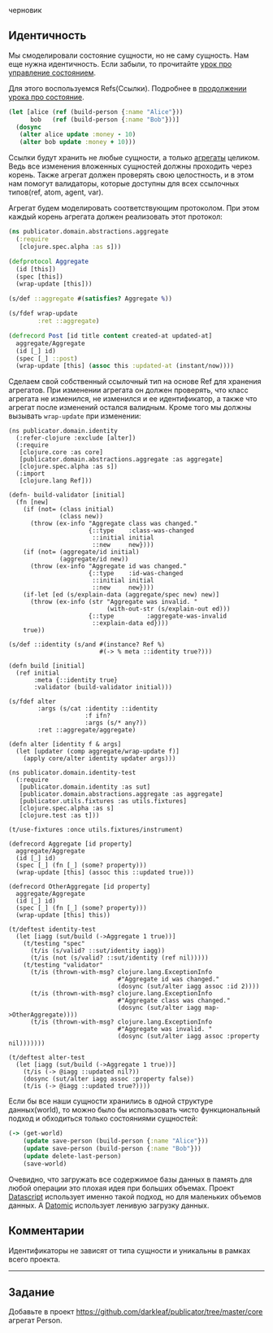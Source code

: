 черновик


## Идентичность

Мы смоделировали состояние сущности,
но не саму сущность. Нам еще нужна идентичность.
Если забыли, то прочитайте [урок про управление состоянием](/1-clojure/3-state-management.md).

Для этого воспользуемся Refs(Ссылки).
Подробнее в [продолжении урока про состояние](/1-clojure/3.1-other.md).

```clojure
(let [alice (ref (build-person {:name "Alice"}))
      bob   (ref (build-person {:name "Bob"}))]
  (dosync
   (alter alice update :money - 10)
   (alter bob update :money + 10)))
```

Ссылки будут хранить не любые сущности, а только [агрегаты](/2-design/3-ddd.md) целиком.
Ведь все изменения вложенных сущностей должны проходить через корень.
Также агрегат должен проверять свою целостность, и в этом нам помогут валидаторы,
которые доступны для всех ссылочных типов(ref, atom, agent, var).

Агрегат будем моделировать соответствующим протоколом.
При этом каждый корень агрегата должен реализовать этот протокол:

```clojure
(ns publicator.domain.abstractions.aggregate
  (:require
   [clojure.spec.alpha :as s]))

(defprotocol Aggregate
  (id [this])
  (spec [this])
  (wrap-update [this]))

(s/def ::aggregate #(satisfies? Aggregate %))

(s/fdef wrap-update
        :ret ::aggregate)
```

```clojure
(defrecord Post [id title content created-at updated-at]
  aggregate/Aggregate
  (id [_] id)
  (spec [_] ::post)
  (wrap-update [this] (assoc this :updated-at (instant/now))))
```


Сделаем свой собственный ссылочный тип на основе Ref для хранения агрегатов.
При изменении агрегата он должен проверять, что класс агрегата не изменился,
не изменился и ее идентификатор, а также что агрегат после изменений остался валидным.
Кроме того мы должны вызывать `wrap-update` при изменении:

```
(ns publicator.domain.identity
  (:refer-clojure :exclude [alter])
  (:require
   [clojure.core :as core]
   [publicator.domain.abstractions.aggregate :as aggregate]
   [clojure.spec.alpha :as s])
  (:import
   [clojure.lang Ref]))

(defn- build-validator [initial]
  (fn [new]
    (if (not= (class initial)
              (class new))
      (throw (ex-info "Aggregate class was changed."
                      {::type    :class-was-changed
                       ::initial initial
                       ::new     new})))
    (if (not= (aggregate/id initial)
              (aggregate/id new))
      (throw (ex-info "Aggregate id was changed."
                      {::type    :id-was-changed
                       ::initial initial
                       ::new     new})))
    (if-let [ed (s/explain-data (aggregate/spec new) new)]
      (throw (ex-info (str "Aggregate was invalid. "
                           (with-out-str (s/explain-out ed)))
                      {::type         :aggregate-was-invalid
                       ::explain-data ed})))
    true))

(s/def ::identity (s/and #(instance? Ref %)
                         #(-> % meta ::identity true?)))

(defn build [initial]
  (ref initial
       :meta {::identity true}
       :validator (build-validator initial)))

(s/fdef alter
        :args (s/cat :identity ::identity
                     :f ifn?
                     :args (s/* any?))
        :ret ::aggregate/aggregate)

(defn alter [identity f & args]
  (let [updater (comp aggregate/wrap-update f)]
    (apply core/alter identity updater args)))
```

```
(ns publicator.domain.identity-test
  (:require
   [publicator.domain.identity :as sut]
   [publicator.domain.abstractions.aggregate :as aggregate]
   [publicator.utils.fixtures :as utils.fixtures]
   [clojure.spec.alpha :as s]
   [clojure.test :as t]))

(t/use-fixtures :once utils.fixtures/instrument)

(defrecord Aggregate [id property]
  aggregate/Aggregate
  (id [_] id)
  (spec [_] (fn [_] (some? property)))
  (wrap-update [this] (assoc this ::updated true)))

(defrecord OtherAggregate [id property]
  aggregate/Aggregate
  (id [_] id)
  (spec [_] (fn [_] (some? property)))
  (wrap-update [this] this))

(t/deftest identity-test
  (let [iagg (sut/build (->Aggregate 1 true))]
    (t/testing "spec"
      (t/is (s/valid? ::sut/identity iagg))
      (t/is (not (s/valid? ::sut/identity (ref nil)))))
    (t/testing "validator"
      (t/is (thrown-with-msg? clojure.lang.ExceptionInfo
                              #"Aggregate id was changed."
                              (dosync (sut/alter iagg assoc :id 2))))
      (t/is (thrown-with-msg? clojure.lang.ExceptionInfo
                              #"Aggregate class was changed."
                              (dosync (sut/alter iagg map->OtherAggregate))))
      (t/is (thrown-with-msg? clojure.lang.ExceptionInfo
                              #"Aggregate was invalid. "
                              (dosync (sut/alter iagg assoc :property nil)))))))

(t/deftest alter-test
  (let [iagg (sut/build (->Aggregate 1 true))]
    (t/is (-> @iagg ::updated nil?))
    (dosync (sut/alter iagg assoc :property false))
    (t/is (-> @iagg ::updated true?))))
```

Если бы все наши сущности хранились в одной структуре данных(world),
то можно было бы использовать чисто функциональный подход и
обходиться только состояниями сущностей:

```clojure
(-> (get-world)
    (update save-person (build-person {:name "Alice"}))
    (update save-person (build-person {:name "Bob"}))
    (update delete-last-person)
    (save-world)
```

Очевидно, что загружать все содержимое базы данных в память для любой операции это плохая идея
при больших объемах. Проект [Datascript](https://github.com/tonsky/datascript) использует
именно такой подход, но для маленьких объемов данных.
А [Datomic](https://www.datomic.com/) использует ленивую загрузку данных.



## Комментарии

Идентификаторы не зависят от типа сущности и уникальны в рамках всего проекта.

***

## Задание

Добавьте в проект https://github.com/darkleaf/publicator/tree/master/core агрегат Person.
